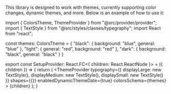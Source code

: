 This library is designed to work with themes, currently supporting color changes, dynamic themes, and more. Below is an example of how to use it:

import { ColorsTheme, ThemeProvider } from "@src/provider/provider";
import { TextStyle } from "@src/styles/classes/typegraphy";
import React from "react";


const themes: ColorsTheme = {
    "black": {
        background: "blue",
        general: "blue"
    },
    "light": {
        general: "red",
        background: "red"
    },
    "dark": {
        background: "black",
        general: "black"
    }
}

export const SetupProvider: React.FC<{ children: React.ReactNode }> = ({ children }) => {
    return (
        <ThemeProvider
            typography={{
                displayLarge: new TextStyle(),
                displayMedium: new TextStyle(),
                displaySmall: new TextStyle()
            }}
            shapes={{}}
            enabledDynamicThemeDate={true}
            colorsSchema={themes}
        >
            {children}
        </ThemeProvider>
    );
}